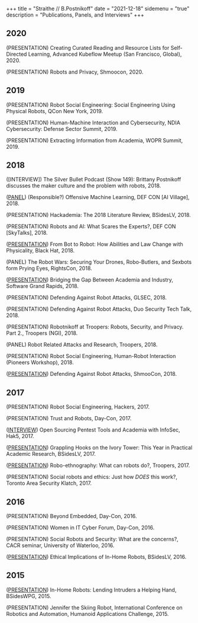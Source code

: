 +++ 
title = "Straithe // B.Postnikoff"
date = "2021-12-18"
sidemenu = "true"
description = "Publications, Panels, and Interviews"
+++
 
## 2020
(PRESENTATION) Creating Curated Reading and Resource Lists for Self-Directed Learning, Advanced Kubeflow Meetup (San Francisco, Global), 2020. 

(PRESENTATION) Robots and Privacy, Shmoocon, 2020. 

## 2019
(PRESENTATION) Robot Social Engineering: Social Engineering Using Physical Robots, QCon New York, 2019.

(PRESENTATION) Human-Machine Interaction and Cybersecurity, NDIA Cybersecurity: Defense Sector Summit, 2019.

(PRESENTATION) Extracting Information from Academia, WOPR Summit, 2019.

## 2018
([INTERVIEW]) The Silver Bullet Podcast (Show 149): Brittany Postnikoff discusses the maker culture and the problem with robots, 2018.

([PANEL](https://aivillage.org/posts/panel-announcement/)) (Responsible?) Offensive Machine Learning, DEF CON [AI Village], 2018. 

(PRESENTATION) Hackademia: The 2018 Literature Review, BSidesLV, 2018. 

(PRESENTATION) Robots and AI: What Scares the Experts?, DEF CON [SkyTalks], 2018. 

([PRESENTATION](https://www.blackhat.com/us-18/briefings/schedule/#from-bot-to-robot-how-abilities-and-law-change-with-physicality-11361)) From Bot to Robot: How Abilities and Law Change with Physicality, Black Hat, 2018. 

(PANEL) The Robot Wars: Securing Your Drones, Robo-Butlers, and Sexbots form Prying Eyes, RightsCon, 2018. 

([PRESENTATION](https://www.youtube.com/watch?v=r5ycinw1J2A)) Bridging the Gap Between Academia and Industry, Software Grand Rapids, 2018.

(PRESENTATION) Defending Against Robot Attacks, GLSEC, 2018.

(PRESENTATION) Defending Against Robot Attacks, Duo Security Tech Talk, 2018.

(PRESENTATION) Robotnikoff at Troopers: Robots, Security, and Privacy. Part 2., Troopers (NGI), 2018.

(PANEL) Robot Related Attacks and Research, Troopers, 2018.

(PRESENTATION) Robot Social Engineering, Human-Robot Interaction (Pioneers Workshop), 2018.


([PRESENTATION](https://www.youtube.com/watch?v=7G5y0ZOAY0g)) Defending Against Robot Attacks, ShmooCon, 2018.

## 2017
(PRESENTATION) Robot Social Engineering, Hackers, 2017.

(PRESENTATION) Trust and Robots, Day-Con, 2017.

([INTERVIEW](https://www.youtube.com/watch?v=q0y7Q9zksII)) Open Sourcing Pentest Tools and Academia with InfoSec, Hak5, 2017.

([PRESENTATION](https://www.youtube.com/watch?v=UAtSZr5luBI)) Grappling Hooks on the Ivory Tower: This Year in Practical Academic Research, BSidesLV, 2017.

([PRESENTATION](https://www.youtube.com/watch?v=JEsnrdqNTcw)) Robo-ethnography: What can robots do?, Troopers, 2017.

(PRESENTATION) Social robots and ethics: Just how *DOES* this work?, Toronto Area Security Klatch, 2017.

## 2016
(PRESENTATION) Beyond Embedded, Day-Con, 2016.

(PRESENTATION) Women in IT Cyber Forum, Day-Con, 2016.


(PRESENTATION) Social Robots and Security: What are the concerns?, CACR seminar, University of Waterloo, 2016.

([PRESENTATION](https://www.youtube.com/watch?v=XLpCi1lKsuE&t)) Ethical Implications of In-Home Robots, BSidesLV, 2016.

## 2015
([PRESENTATION](https://www.youtube.com/watch?v=VLGDDUo7bV4&t)) In-Home Robots: Lending Intruders a Helping Hand, BSidesWPG, 2015.

(PRESENTATION) Jennifer the Skiing Robot, International Conference on Robotics and Automation, Humanoid Applications Challenge, 2015.  
